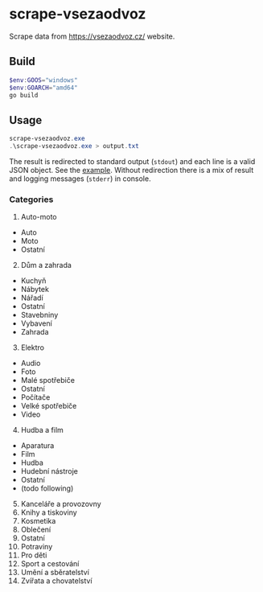 # scrape-vsezaodvoz

Scrape data from https://vsezaodvoz.cz/ website.

## Build

```powershell
$env:GOOS="windows"
$env:GOARCH="amd64"
go build
```

## Usage

```powershell
scrape-vsezaodvoz.exe
.\scrape-vsezaodvoz.exe > output.txt
```

The result is redirected to standard output (`stdout`) and each line is a valid JSON object. See the [example](./output.txt). Without redirection there is a mix of result and logging messages (`stderr`) in console.

### Categories

1. Auto-moto
  - Auto
  - Moto
  - Ostatní
2. Dům a zahrada
  - Kuchyň
  - Nábytek
  - Nářadí
  - Ostatní
  - Stavebniny
  - Vybavení
  - Zahrada
3. Elektro
  - Audio
  - Foto
  - Malé spotřebiče
  - Ostatní
  - Počítače
  - Velké spotřebiče
  - Video
4. Hudba a film
  - Aparatura
  - Film
  - Hudba
  - Hudební nástroje
  - Ostatní
- (todo following)
5. Kanceláře a provozovny
6. Knihy a tiskoviny
7. Kosmetika
8. Oblečení
9. Ostatní
10. Potraviny
11. Pro děti
12. Sport a cestování
13. Umění a sběratelství
14. Zvířata a chovatelství

